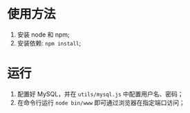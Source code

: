 # 使用方法

1. 安装 node 和 npm;
2. 安装依赖: `npm install`;

# 运行

1. 配置好 MySQL，并在 `utils/mysql.js` 中配置用户名、密码；
2. 在命令行运行 `node bin/www` 即可通过浏览器在指定端口访问；
